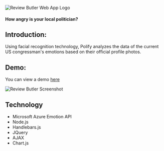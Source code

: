 ![Review Butler Web App Logo](ReviewButler-logo.png "ReviewButler Logo")

#### How angry is your local politician?

## Introduction:
Using facial recognition technology, Polify analyzes the data of the current US congressman's emotions based on their official profile photos.

## Demo:
You can view a demo [here](https://powerful-falls-30211.herokuapp.com/)

![Review Butler Screenshot](ReviewButler300.png "Review Butler Screenshot")

## Technology
* Microsoft Azure Emotion API
* Node.js
* Handlebars.js
* JQuery
* AJAX
* Chart.js
